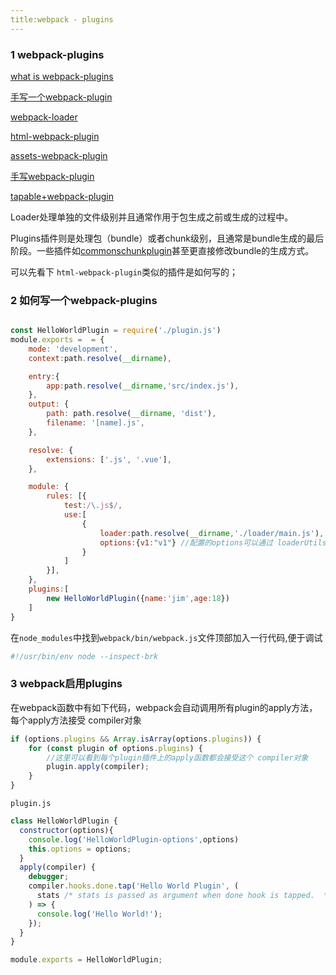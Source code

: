 ```yaml
---
title:webpack - plugins
---
```


### 1 webpack-plugins

[what is webpack-plugins](https://zoumiaojiang.com/article/what-is-real-webpack-plugin/#compiler)

[手写一个webpack-plugin](https://juejin.im/post/5beb8875e51d455e5c4dd83f)

[webpack-loader](https://juejin.im/post/5bc1a73df265da0a8d36b74f)

 [html-webpack-plugin](https://github.com/jantimon/html-webpack-plugin)

 [assets-webpack-plugin](https://www.npmjs.com/package/assets-webpack-plugin)

[手写webpack-plugin](https://github.com/jimwmg/html-res-webpack-plugin)

[tapable+webpack-plugin](https://juejin.im/post/5beb8875e51d455e5c4dd83f)


Loader处理单独的文件级别并且通常作用于包生成之前或生成的过程中。

Plugins插件则是处理包（bundle）或者chunk级别，且通常是bundle生成的最后阶段。一些插件如[commonschunkplugin](https://webpack.github.io/docs/list-of-plugins.html#commonschunkplugin)甚至更直接修改bundle的生成方式。

可以先看下 `html-webpack-plugin`类似的插件是如何写的；

### 2 如何写一个webpack-plugins

```javascript

const HelloWorldPlugin = require('./plugin.js')
module.exports =  = {
    mode: 'development',
    context:path.resolve(__dirname),

    entry:{
        app:path.resolve(__dirname,'src/index.js'),
    },
    output: {
        path: path.resolve(__dirname, 'dist'),
        filename: '[name].js',
    },

    resolve: {
        extensions: ['.js', '.vue'],
    },

    module: {
        rules: [{
            test:/\.js$/,
            use:[
                {
                    loader:path.resolve(__dirname,'./loader/main.js'), //本地loader路径
                    options:{v1:"v1"} //配置的options可以通过 loaderUtils 获取
                }
            ]
        }],
    },
    plugins:[
        new HelloWorldPlugin({name:'jim',age:18})
    ]
}
```

在`node_modules`中找到`webpack/bin/webpack.js`文件顶部加入一行代码,便于调试

```javascript
#!/usr/bin/env node --inspect-brk
```

### 3 webpack启用plugins

在webpack函数中有如下代码，webpack会自动调用所有plugin的apply方法，每个apply方法接受 compiler对象

```javascript
if (options.plugins && Array.isArray(options.plugins)) {
    for (const plugin of options.plugins) {
        //这里可以看到每个plugin插件上的apply函数都会接受这个 compiler对象
        plugin.apply(compiler);
    }
}
```

`plugin.js`

```javascript
class HelloWorldPlugin {
  constructor(options){
    console.log('HelloWorldPlugin-options',options)
    this.options = options;
  }
  apply(compiler) {
    debugger;
    compiler.hooks.done.tap('Hello World Plugin', (
      stats /* stats is passed as argument when done hook is tapped.  */
    ) => {
      console.log('Hello World!');
    });
  }
}

module.exports = HelloWorldPlugin;

```

